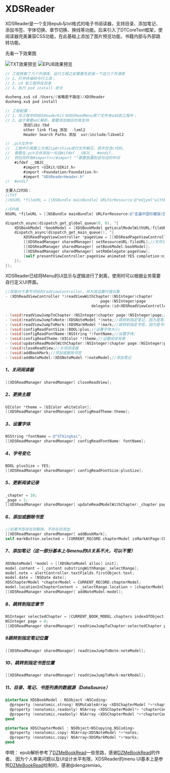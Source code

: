 # XDSReader
XDSReader是一个支持epub与txt格式的电子书阅读器，支持目录、添加笔记、添加书签、字体切换、章节切换、换线等功能。后来引入了DTCoreText框架，使阅读器完美兼容CSS功能，在此基础上添加了图片预览功能，书籍内部与外部跳转功能。

先看一下效果图

	
![TXT效果预览](http://ohlldt20k.bkt.clouddn.com/image/git/XDSReader-txt.gif  "点击查看TXT效果预览")
![EPUB效果预览](http://ohlldt20k.bkt.clouddn.com/image/git/XDSReader-epub.gif  "点击EPUB效果预览")

```objective-c 
// 工程依赖了几个开源库，运行工程之前需要先安装一下这几个开源库
// 1、打开终端命令行工具；
// 2、cd 到工程所在目录
// 3、执行 pod install 命令

dusheng.xu$ cd /Users/(省略若干路径)/XDSReader
dusheng.xu$ pod install

// 工程配置：  
// 1、将工程中的XDSReaderKit与XDSReadMenu两个文件夹add到工程中；  
// 2、由于需要xml解析，需要添加相应的库支持  
    	添加libz.tbd
        other link flag 添加  -lxml2
        Header Search Paths 添加  usr/include/libxml2

// .pch文件中
//  工程中引用第三方库ZipArchive进行文件解压，其中包含c代码，
//  需要在.pch文件添加一句话#ifdef __OBJC__ #endif，
//  然后将所有#import<>/#import ""都要放置到这句话的中间
    #ifdef __OBJC__
        #import <UIKit/UIKit.h>
        #import <Foundation/Foundation.h>
        #import "XDSReaderHeader.h"
//  #endif
```	

```objective-c
主要入口代码：
//TXT
//NSURL *fileURL = [[NSBundle mainBundle] URLForResource:@"mdjyml"withExtension:@"txt"];

//EPUB
NSURL *fileURL = [[NSBundle mainBundle] URLForResource:@"走遍中国珍藏版(图说天下·国家地理系列)"withExtension:@"epub"];

dispatch_async(dispatch_get_global_queue(0, 0), ^{
    XDSBookModel *bookModel = [XDSBookModel getLocalModelWithURL:fileURL];
    dispatch_async(dispatch_get_main_queue(), ^{
        XDSReadPageViewController *pageView = [[XDSReadPageViewController alloc] init];
        [[XDSReadManager sharedManager] setResourceURL:fileURL];//文件位置
        [[XDSReadManager sharedManager] setBookModel:bookModel];
        [[XDSReadManager sharedManager] setRmDelegate:pageView];
        [self presentViewController:pageView animated:YES completion:nil];
    });
});
```



XDSReader已经将Menu的UI显示与逻辑进行了剥离，使用时可以根据业务需要自行定义UI界面。  

```objective-c  
//获取对于章节页码的radViewController，并为其设置代理对象
- (XDSReadViewController *)readViewWithChapter:(NSInteger)chapter
                                          page:(NSInteger)page
                                      delegate:(id<XDSReadViewControllerDelegate>)rvDelegate;

- (void)readViewJumpToChapter:(NSInteger)chapter page:(NSInteger)page;//跳转到指定章节（上一章，下一章，slider，目录）
- (void)readViewJumpToNote:(XDSNoteModel *)note;//跳转到指定笔记，因为是笔记是基于位置查找的，使用page查找可能出错
- (void)readViewJumpToMark:(XDSMarkModel *)mark;//跳转到指定书签，因为是书签是基于位置查找的，使用page查找可能出错
- (void)configReadFontSize:(BOOL)plus;//设置字体大小;
- (void)configReadFontName:(NSString *)fontName;//设置字体;
- (void)configReadTheme:(UIColor *)theme;//设置阅读背景
- (void)updateReadModelWithChapter:(NSInteger)chapter page:(NSInteger)page;//更新阅读记录
- (void)closeReadView;//关闭阅读器
- (void)addBookMark;//添加或删除书签
- (void)addNoteModel:(XDSNoteModel *)noteModel;//添加笔记
```
##### 1、关闭阅读器
```objective-c
[[XDSReadManager sharedManager] closeReadView];
```
##### 2、更换主题
```objective-c
UIColor *theme = [UIColor whiteColor];
[[XDSReadManager sharedManager] configReadTheme:theme];
```

##### 3、设置字体
```objective-c
NSString *fontName = @"STXingkai";
[[XDSReadManager sharedManager] configReadFontName: fontName];
```
##### 4、字号变化	
```objective-c
BOOL plusSize = YES;
[[XDSReadManager sharedManager] configReadFontSize:plusSize];
```
##### 5、更新阅读记录
```objective-c
_chapter = 10;
_page = 2;
[[XDSReadManager sharedManager] updateReadModelWithChapter:_chapter page:_page];
```

##### 6、添加或删除书签
```objective-c
//如果书签存在则删除，不存在则添加
[[XDSReadManager sharedManager] addBookMark];
self.markButton.selected = [CURRENT_RECORD.chapterModel isMarkAtPage:CURRENT_RECORD.currentPage];
```

##### 7、添加笔记（这一部分基本上与menu的UI关系不大，可以不管）
```objective-c
XDSNoteModel *model = [[XDSNoteModel alloc] init];
model.content = [_content substringWithRange:_selectRange];
model.note = alertController.textFields.firstObject.text;
model.date = [NSDate date];
XDSChapterModel *chapterModel = CURRENT_RECORD.chapterModel;
model.locationInChapterContent = _selectRange.location + [chapterModel.pageArray[CURRENT_RECORD.currentPage] integerValue];
[[XDSReadManager sharedManager] addNoteModel:model];
```
##### 8、跳转到指定章节
```objective-c	
NSInteger selectedChapter = [CURRENT_BOOK_MODEL.chapters indexOfObject:chapterModel];
NSInteger page = 0;
[[XDSReadManager sharedManager] readViewJumpToChapter:selectedChapter page:page];   
```
##### 9跳转到指定笔记位置
```objective-c
[[XDSReadManager sharedManager] readViewJumpToNote:noteModel];

```

#####	10、跳转到指定书签位置
```objective-c
[[XDSReadManager sharedManager] readViewJumpToMark:markModel];
```

##### 11、目录、笔记、书签列表的数据源（DataSource）  
```objective-c
@interface XDSBookModel : NSObject <NSCoding>
  @property (nonatomic,strong) NSMutableArray <XDSChapterModel *>*chapters;//全部章节
  @property (nonatomic,readonly) NSArray <XDSChapterModel*> *chapterContainNotes;//包含笔记的章节
  @property (nonatomic,readonly) NSArray <XDSChapterModel *>*chapterContainMarks;//包含书签的章节
@end

@interface XDSChapterModel : NSObject<NSCopying,NSCoding>
  @property (nonatomic,copy) NSArray<XDSNoteModel *>*notes;
  @property (nonatomic,copy) NSArray<XDSMarkModel *>*marks;
@end
```


申明：
epub解析参考了[DZMeBookRead](https://github.com/GGGHub/Reader)一些思路，感谢[DZMeBookRead](https://github.com/GGGHub/Reader)的作者。
因为个人审美问题以及UI设计水平有限，XDSReader的menu UI基本上是参照[DZMeBookRead](https://github.com/dengzemiao/DZMeBookRead)绘制的，感谢@dengzemiao。

